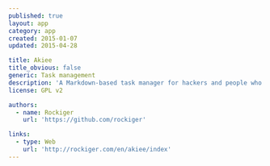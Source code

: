 ```yaml
---
published: true
layout: app
category: app
created: 2015-01-07
updated: 2015-04-28

title: Akiee
title_obvious: false
generic: Task management
description: 'A Markdown-based task manager for hackers and people who build stuff.'
license: GPL v2

authors:
  - name: Rockiger
    url: 'https://github.com/rockiger'

links:
  - type: Web
    url: 'http://rockiger.com/en/akiee/index'
---
```

